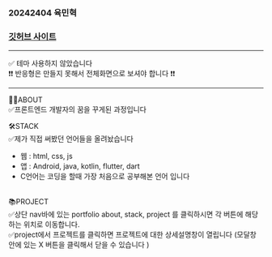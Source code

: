 ### 20242404 육민혁
### [깃허브 사이트](alsgur05.github.io)
***

✅ 테마 사용하지 않았습니다 <br/>
❗❗ 반응형은 만들지 못해서 전체화면으로 보셔야 합니다 ❗❗

***
🙍‍♂️ABOUT <br/>
✅프론트엔드 개발자의 꿈을 꾸게된 과정입니다

🛠STACK <br/>
✅제가 직접 써봤던 언어들을 올려놨습니다 
<br/>

- 웹 : html, css, js
- 앱 : Android, java, kotlin, flutter, dart
- C언어는 코딩을 할때 가장 처음으로 공부해본 언어 입니다

<br/>
📚PROJECT <br/>
✅상단 nav바에 있는 portfolio about, stack, project 를 클릭하시면 각 버튼에 해당하는 위치로 이동합니다.<br/>
✅project에서 프로젝트를 클릭하면 프로젝트에 대한 상세설명창이 열립니다 (모달창 안에 있는 X 버튼을 클릭해서 닫을 수 있습니다 )<br/>

